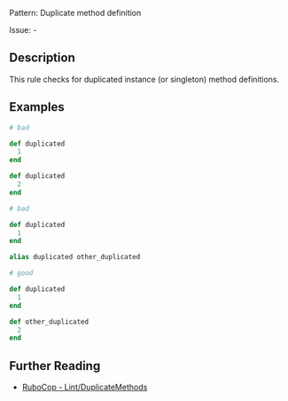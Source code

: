 Pattern: Duplicate method definition

Issue: -

## Description

This rule checks for duplicated instance (or singleton) method definitions.

## Examples

```ruby
# bad

def duplicated
  1
end

def duplicated
  2
end
```
```ruby
# bad

def duplicated
  1
end

alias duplicated other_duplicated
```
```ruby
# good

def duplicated
  1
end

def other_duplicated
  2
end
```

## Further Reading

* [RuboCop - Lint/DuplicateMethods](https://docs.rubocop.org/rubocop/cops_lint.html#lintduplicatemethods)
